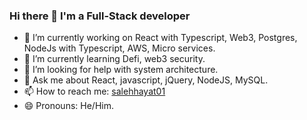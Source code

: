 ### Hi there 👋 I'm a Full-Stack developer


- 🔭 I’m currently working on React with Typescript, Web3, Postgres, NodeJs with Typescript, AWS, Micro services.
- 🌱 I’m currently learning Defi, web3 security.
- 🤔 I’m looking for help with system architecture.
- 💬 Ask me about React, javascript, jQuery, NodeJS, MySQL.
- 📫 How to reach me: [salehhayat01](https://www.linkedin.com/in/salehhayat01/)
- 😄 Pronouns: He/Him.

